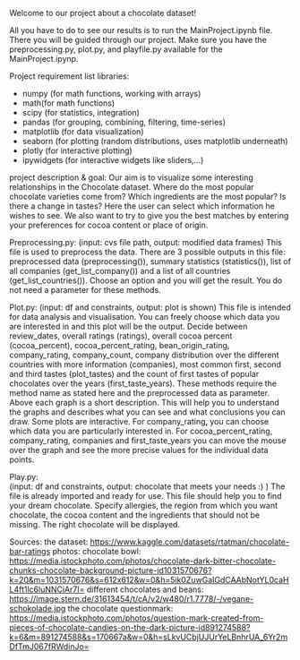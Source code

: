 Welcome to our project about a chocolate dataset!

All you have to do to see our results is to run the MainProject.ipynb file. There you will be guided through our project.
Make sure you have the preprocessing.py, plot.py, and playfile.py available for the MainProject.ipynp.

Project requirement list
libraries:
- numpy (for math functions, working with arrays)
- math(for math functions)
- scipy (for statistics, integration)
- pandas (for grouping, combining, filtering, time-series)
- matplotlib (for data visualization)
- seaborn (for plotting (random distributions, uses matplotlib underneath)
- plotly (for interactive plotting)
- ipywidgets (for interactive widgets like sliders,...)


project description & goal:
Our aim is to visualize some interesting relationships in the Chocolate dataset.
Where do the most popular chocolate varieties come from? Which ingredients are the most popular? Is there a change in tastes?
Here the user can select which information he wishes to see.
We also want to try to give you the best matches by entering your preferences for cocoa content or place of origin.


Preprocessing.py:
(input: cvs file path, output: modified data frames)
This file is used to preprocess the data.
There are 3 possible outputs in this file: preprocessed data (preprocessing()), summary statistics (statistics()), list of all companies (get_list_company()) and a list of all countries (get_list_countries()). Choose an option and you will get the result.
You do not need a parameter for these methods.

Plot.py:
(input: df and constraints, output: plot is shown)
This file is intended for data analysis and visualisation. You can freely choose which data you are interested in and this plot will be the output. Decide between review_dates, overall ratings (ratings), overall cocoa percent (cocoa_percent), cocoa_percent_rating, bean_origin_rating, company_rating, company_count, company distribution over the different countries with more information (companies), most common first, second and third tastes (plot_tastes) and the count of first tastes of popular chocolates over the years (first_taste_years). These methods require the method name as stated here and the preprocessed data as parameter. Above each graph is a short description. This will help you to understand the graphs and describes what you can see and what conclusions you can draw.
Some plots are interactive. For company_rating, you can choose which data you are particularly interested in. For cocoa_percent_rating, company_rating, companies and first_taste_years you can move the mouse over the graph and see the more precise values for the individual data points.

Play.py:  
(input: df and constraints, output: chocolate that meets your needs :) )
The file is already imported and ready for use.
This file should help you to find your dream chocolate. Specify allergies, the region from which you want chocolate, the cocoa content and the ingredients that should not be missing. The right chocolate will be displayed.


Sources:
the dataset: https://www.kaggle.com/datasets/rtatman/chocolate-bar-ratings
photos:
chocolate bowl: https://media.istockphoto.com/photos/chocolate-dark-bitter-chocolate-chunks-chocolate-background-picture-id1031570676?k=20&m=1031570676&s=612x612&w=0&h=5ik0ZuwGaIGdCAAbNotYL0caHL4ft1lc6luNNCiAr7I=
different chocolates and beans: https://image.stern.de/31613454/t/cA/v2/w480/r1.7778/-/vegane-schokolade.jpg
the chocolate questionmark: https://media.istockphoto.com/photos/question-mark-created-from-pieces-of-chocolate-candies-on-the-dark-picture-id891274588?k=6&m=891274588&s=170667a&w=0&h=sLkvUCbjUJUrYeLBnhrUA_6Yr2mDfTmJ067fRWdinJo=

